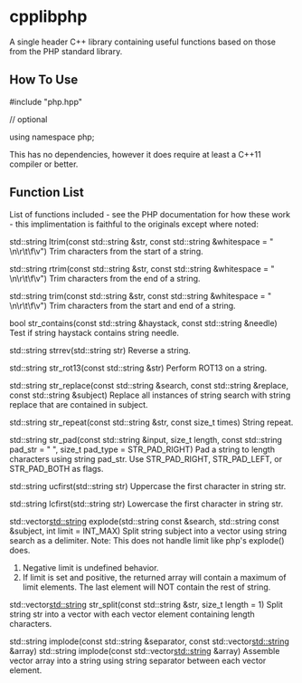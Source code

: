 # cpplibphp
A single header C++ library containing useful functions based on those from the PHP standard library.

How To Use
--------
#include "php.hpp"

// optional

using namespace php;

This has no dependencies, however it does require at least a C++11 compiler or better.

Function List
--------

List of functions included - see the PHP documentation for how these work - this implimentation is faithful to the originals except where noted:

std::string ltrim(const std::string &str, const std::string &whitespace = " \n\r\t\f\v")
Trim characters from the start of a string.

std::string rtrim(const std::string &str, const std::string &whitespace = " \n\r\t\f\v")
Trim characters from the end of a string.

std::string trim(const std::string &str, const std::string &whitespace = " \n\r\t\f\v")
Trim characters from the start and end of a string.

bool str_contains(const std::string &haystack, const std::string &needle)
Test if string haystack contains string needle.

std::string strrev(std::string str)
Reverse a string.

std::string str_rot13(const std::string &str)
Perform ROT13 on a string.

std::string str_replace(const std::string &search, const std::string &replace, const std::string &subject)
Replace all instances of string search with string replace that are contained in subject.

std::string str_repeat(const std::string &str, const size_t times)
String repeat.

std::string str_pad(const std::string &input, size_t length, const std::string pad_str = " ", size_t pad_type = STR_PAD_RIGHT)
Pad a string to length characters using string pad_str. Use STR_PAD_RIGHT, STR_PAD_LEFT, or STR_PAD_BOTH as flags.

std::string ucfirst(std::string str)
Uppercase the first character in string str.

std::string lcfirst(std::string str)
Lowercase the first character in string str.

std::vector<std::string> explode(std::string const &search, std::string const &subject, int limit = INT_MAX)
Split string subject into a vector using string search as a delimiter.
Note: This does not handle limit like php's explode() does.
1) Negative limit is undefined behavior.
2) If limit is set and positive, the returned array will contain a maximum of limit elements. The last element will NOT contain the rest of string.

std::vector<std::string> str_split(const std::string &str, size_t length = 1)
Split string str into a vector with each vector element containing length characters.

std::string implode(const std::string &separator, const std::vector<std::string> &array)
std::string implode(const std::vector<std::string> &array)
Assemble vector array into a string using string separator between each vector element.
